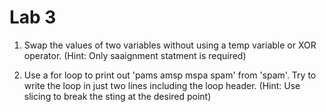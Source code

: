 # Lab 3

1. Swap the values of two variables without using a temp variable or XOR operator. (Hint: Only saaignment statment is required)

2. Use a for loop to print out 'pams amsp mspa spam' from 'spam'. Try to write the loop in just two lines including the loop header. (Hint: Use slicing to break the sting at the desired point)
